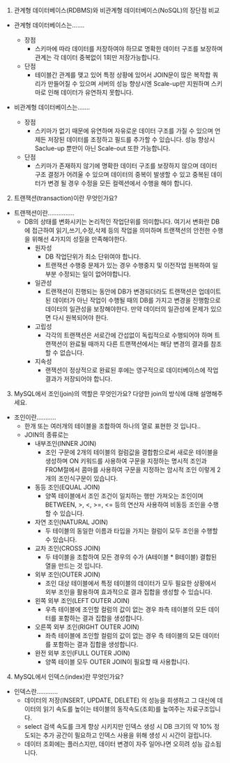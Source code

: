1. 관계형 데이터베이스(RDBMS)와 비관계형 데이터베이스(NoSQL)의 장단점 비교

- 관계형 데이터베이스는.......
  - 장점
    - 스키마에 따라 데이터를 저장하여야 하므로 명확한 데이터 구조를 보장하며 관계는 각 데이터 중복없이 1회만 저장가능합니다.
  - 단점
    - 테이블간 관계를 맺고 있어 특정 상황에 있어서 JOIN문이 많은 복작합 쿼리가 만들어질 수 있으며 서버의 성능 향상시엔 
      Scale-up만 지원하며 스키마로 인해 데이터가 유연하지 못합니다.
    
- 비관계형 데이터베이스는.......
  - 장점
    - 스키마가 없기 때문에 유연하며 자유로운 데이터 구조를 가질 수 있으며 언제든 저장된 데이터를 조정하고 필드를 추가할 수 있습니다.
      성능 향상시 Saclue-up 뿐만이 아닌 Scale-out 또한 가능합니다.
  - 단점
    - 스키마가 존재하지 않기에 명확한 데이터 구조를 보장하지 않으며 데이터 구조 결정가 어려울 수 있으며 데이터의 중복이 발생할 수 있고 
      중복된 데이터가 변경 될 경우 수정을 모든 컬렉션에서 수행을 해야 합니다.

2. 트랜잭션(transaction)이란 무엇인가요?

- 트랜잭션이란...............
  - DB의 상태를 변화시키는 논리적인 작업단위를 의미합니다. 여기서 변화란 DB에 접근하여 읽기,쓰기,수정,삭제 등의 작업을 의미하며
    트랜잭션의 안전한 수행을 위해선 4가지의 성질을 만족해야한다.
    - 원자성
      - DB 작업단위가 최소 단위여야 합니다.
      - 트랜잭션 수행중 문제가 있는 경우 수행중지 및 이전작업 원복하여 일부분 수정되는 일이 없어야합니다.
    - 일관성
      - 트랜잭션이 진행되는 동안에 DB가 변경되더라도 트랜잭션은 업데이트 된 데이터가 아닌 작업이 수행될 때의 DB를 가지고 변경을
        진행함으로 데이터의 일관성을 보장해야한다. 만약 데이터의 일관성에 문제가 있으면 다시 원복되어야 한다.
    - 고립성
      - 각각의 트랜잭션은 서로간에 간섭없이 독립적으로 수행되어야 하며 트랜잭션이 완료될 때까지 다른 트랜잭션에서는 
        해당 변경의 결과를 참조할 수 없습니다.
    - 지속성
      - 랜잭션이 정상적으로 완료된 후에는 영구적으로 데이터베이스에 작업 결과가 저장되어야 합니다.

3. MySQL에서 조인(join)의 역할은 무엇인가요? 다양한 join의 방식에 대해 설명해주세요.

- 조인이란...........
  - 한개 또는 여러개의 테이블을 조합하여 하나의 열로 표현한 것 입니다.. 
  - JOIN의 종류로는
    - 내부조인(INNER JOIN)
      - 조인 구문에 2개의 테이블의 컬럼값을 결합함으로써 새로운 테이블을 생성하며 ON 키워드를 사용하여 
        구문을 지정하는 명시적 조인과 FROM절에서 콤마를 사용하여 구문을 지정하는 암시적 조인 이렇게 2개의 조인식구문이 있습니다.
    - 동등 조인(EQUAL JOIN)
      - 양쪽 테이블에서 조인 조건이 일치하는 행만 가져오는 조인이며 
        BETWEEN, >, <, >=, <= 등의 연산자 사용하여 비동등 조인을 수행할 수 있습니다.
    - 자연 조인(NATURAL JOIN)
      - 두 테이블의 동일한 이름과 타입을 가지는 컬럼이 모두 조인을 수행할 수 있습니다.
    - 교차 조인(CROSS JOIN)
      - 두 테이블을 조합하여 모든 경우의 수가 (A테이블 * B테이블) 결합된 열을 만드는 것 입니다.
    - 외부 조인(OUTER JOIN)
      - 조인 대상 테이블에서 특정 테이블의 데이터가 모두 필요한 상황에서 외부 조인을 활용하여 효과적으로 결과 집합을 생성할 수 있습니다.
    - 왼쪽 외부 조인(LEFT OUTER JOIN)
      - 우측 테이블에 조인할 컬럼의 값이 없는 경우 좌측 테이블의 모든 데이터를 포함하는 결과 집합을 생성합니다.
    - 오른쪽 외부 조인(RIGHT OUTER JOIN)
      - 좌측 테이블에 조인할 컬럼의 값이 없는 경우 측 테이블의 모든 데이터를 포함하는 결과 집합을 생성합니다.
    - 완전 외부 조인(FULL OUTER JOIN)
      - 양쪽 테이블 모두 OUTER JOIN이 필요할 때 사용합니다.

4. MySQL에서 인덱스(index)란 무엇인가요?

- 인덱스란............
  - 데이터의 저장(INSERT, UPDATE, DELETE) 의 성능을 희생하고 그 대신에 데이터의 읽기 속도를 높이는 테이블의 동작속도(조회)를 높여주는 자료구조입니다.
  - select 검색 속도를 크게 향상 시키지만 인덱스 생성 시 DB 크기의 약 10% 정도되는 추가 공간이 필요하고 인덱스 사용을 위해 생성 시 시간이 걸립니다.
  - 데이터 조회에는 플러스지만, 데이터 변경이 자주 일어나면 오히려 성능 감소됩니다.
